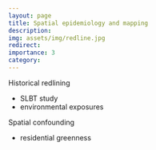 ```yaml
---
layout: page
title: Spatial epidemiology and mapping
description:
img: assets/img/redline.jpg
redirect:
importance: 3
category:
---
```


Historical redlining
  - SLBT study
  - environmental exposures

Spatial confounding
  - residential greenness
